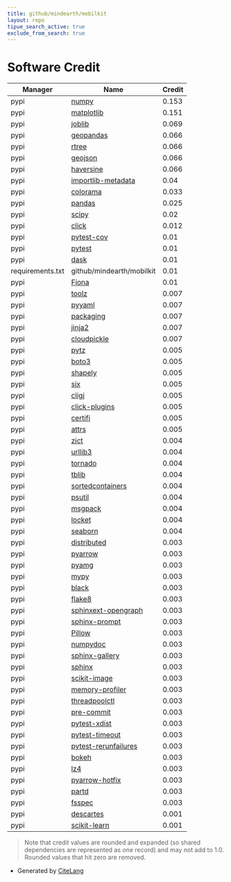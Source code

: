 ```yaml
---
title: github/mindearth/mobilkit
layout: repo
tipue_search_active: true
exclude_from_search: true
---
```

# Software Credit

|Manager|Name|Credit|
|-------|----|------|
|pypi|[numpy](https://pypi.org/project/numpy)|0.153|
|pypi|[matplotlib](https://matplotlib.org)|0.151|
|pypi|[joblib](https://joblib.readthedocs.io)|0.069|
|pypi|[geopandas](http://geopandas.org)|0.066|
|pypi|[rtree](https://github.com/Toblerity/rtree)|0.066|
|pypi|[geojson](https://github.com/jazzband/geojson)|0.066|
|pypi|[haversine](https://github.com/mapado/haversine)|0.066|
|pypi|[importlib-metadata](https://pypi.org/project/importlib-metadata)|0.04|
|pypi|[colorama](https://pypi.org/project/colorama)|0.033|
|pypi|[pandas](https://pypi.org/project/pandas)|0.025|
|pypi|[scipy](https://www.scipy.org)|0.02|
|pypi|[click](https://palletsprojects.com/p/click/)|0.012|
|pypi|[pytest-cov](https://pypi.org/project/pytest-cov)|0.01|
|pypi|[pytest](https://pypi.org/project/pytest)|0.01|
|pypi|[dask](https://github.com/dask/dask/)|0.01|
|requirements.txt|github/mindearth/mobilkit|0.01|
|pypi|[Fiona](https://fiona.readthedocs.io/)|0.01|
|pypi|[toolz](https://pypi.org/project/toolz)|0.007|
|pypi|[pyyaml](https://pypi.org/project/pyyaml)|0.007|
|pypi|[packaging](https://pypi.org/project/packaging)|0.007|
|pypi|[jinja2](https://pypi.org/project/jinja2)|0.007|
|pypi|[cloudpickle](https://pypi.org/project/cloudpickle)|0.007|
|pypi|[pytz](https://pypi.org/project/pytz)|0.005|
|pypi|[boto3](https://pypi.org/project/boto3)|0.005|
|pypi|[shapely](https://pypi.org/project/shapely)|0.005|
|pypi|[six](https://pypi.org/project/six)|0.005|
|pypi|[cligj](https://pypi.org/project/cligj)|0.005|
|pypi|[click-plugins](https://pypi.org/project/click-plugins)|0.005|
|pypi|[certifi](https://pypi.org/project/certifi)|0.005|
|pypi|[attrs](https://pypi.org/project/attrs)|0.005|
|pypi|[zict](http://zict.readthedocs.io/en/latest/)|0.004|
|pypi|[urllib3](https://urllib3.readthedocs.io/)|0.004|
|pypi|[tornado](https://pypi.org/project/tornado)|0.004|
|pypi|[tblib](https://pypi.org/project/tblib)|0.004|
|pypi|[sortedcontainers](https://pypi.org/project/sortedcontainers)|0.004|
|pypi|[psutil](https://pypi.org/project/psutil)|0.004|
|pypi|[msgpack](https://pypi.org/project/msgpack)|0.004|
|pypi|[locket](https://pypi.org/project/locket)|0.004|
|pypi|[seaborn](https://seaborn.pydata.org)|0.004|
|pypi|[distributed](https://distributed.dask.org)|0.003|
|pypi|[pyarrow](https://arrow.apache.org/)|0.003|
|pypi|[pyamg](https://pypi.org/project/pyamg)|0.003|
|pypi|[mypy](https://pypi.org/project/mypy)|0.003|
|pypi|[black](https://pypi.org/project/black)|0.003|
|pypi|[flake8](https://pypi.org/project/flake8)|0.003|
|pypi|[sphinxext-opengraph](https://pypi.org/project/sphinxext-opengraph)|0.003|
|pypi|[sphinx-prompt](https://pypi.org/project/sphinx-prompt)|0.003|
|pypi|[Pillow](https://pypi.org/project/Pillow)|0.003|
|pypi|[numpydoc](https://pypi.org/project/numpydoc)|0.003|
|pypi|[sphinx-gallery](https://pypi.org/project/sphinx-gallery)|0.003|
|pypi|[sphinx](https://pypi.org/project/sphinx)|0.003|
|pypi|[scikit-image](https://pypi.org/project/scikit-image)|0.003|
|pypi|[memory-profiler](https://pypi.org/project/memory-profiler)|0.003|
|pypi|[threadpoolctl](https://pypi.org/project/threadpoolctl)|0.003|
|pypi|[pre-commit](https://pypi.org/project/pre-commit)|0.003|
|pypi|[pytest-xdist](https://pypi.org/project/pytest-xdist)|0.003|
|pypi|[pytest-timeout](https://pypi.org/project/pytest-timeout)|0.003|
|pypi|[pytest-rerunfailures](https://pypi.org/project/pytest-rerunfailures)|0.003|
|pypi|[bokeh](https://pypi.org/project/bokeh)|0.003|
|pypi|[lz4](https://pypi.org/project/lz4)|0.003|
|pypi|[pyarrow-hotfix](https://pypi.org/project/pyarrow-hotfix)|0.003|
|pypi|[partd](https://pypi.org/project/partd)|0.003|
|pypi|[fsspec](https://pypi.org/project/fsspec)|0.003|
|pypi|[descartes](http://bitbucket.org/sgillies/descartes/)|0.001|
|pypi|[scikit-learn](http://scikit-learn.org)|0.001|


> Note that credit values are rounded and expanded (so shared dependencies are represented as one record) and may not add to 1.0. Rounded values that hit zero are removed.


- Generated by [CiteLang](https://github.com/vsoch/citelang)

